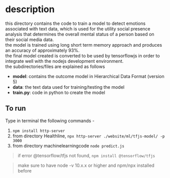 # description

this directory contains the code to train a model to detect emotions associated with text data, which is used for the utility social presence analysis that determines the overall mental status of a person based on their social media data.  
the model is trained using long short term memory approach and produces an accuracy of approximately 93%.  
the final model created is converted to be used by tensorflowjs in order to integrate well with the nodejs development environment.  
the subdirectories/files are explained as follows
- **model**: contains the outcome model in Hierarchical Data Format (version 5)
- **data**: the text data used for training/testing the model
- **train.py**: code in python to create the model

## To run
Type in terminal the following commands -

1. `npm install http-server`
2. from directory Healthline, `npx http-server ./website/ml/tfjs-model/ -p 3000`
3. from directory machinelearningcode `node predict.js`

> if error @tensorflow/tfjs not found, `npm install @tensorflow/tfjs`

> make sure to have node -v 10.x.x or higher and npm/npx installed before
